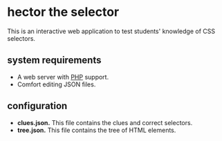 # hector the selector

This is an interactive web application to test students' knowledge of CSS selectors.

## system requirements

+ A web server with [PHP](https://php.net) support.
+ Comfort editing JSON files.

## configuration

+ **clues.json.** This file contains the clues and correct selectors.
+ **tree.json.** This file contains the tree of HTML elements.
